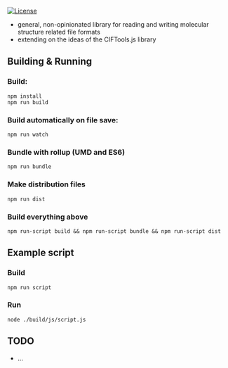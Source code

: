 
[![License](http://img.shields.io/badge/license-MIT-blue.svg?style=flat)](https://github.com/arose/molio/blob/master/LICENSE)

- general, non-opinionated library for reading and writing molecular structure related file formats
- extending on the ideas of the CIFTools.js library


## Building & Running

### Build:

    npm install
    npm run build

### Build automatically on file save:

    npm run watch

### Bundle with rollup (UMD and ES6)

    npm run bundle

### Make distribution files

    npm run dist

### Build everything above

    npm run-script build && npm run-script bundle && npm run-script dist


## Example script

### Build

    npm run script

### Run

    node ./build/js/script.js


TODO
----

- ...
